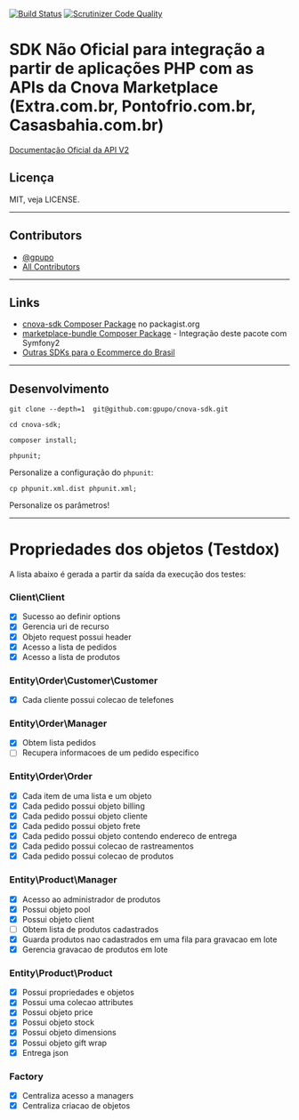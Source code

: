 [![Build Status](https://secure.travis-ci.org/gpupo/cnova-sdk.png?branch=master)](http://travis-ci.org/gpupo/cnova-sdk)
[![Scrutinizer Code Quality](https://scrutinizer-ci.com/g/gpupo/cnova-sdk/badges/quality-score.png?b=master)](https://scrutinizer-ci.com/g/gpupo/cnova-sdk/?branch=master)

# SDK Não Oficial para integração a partir de aplicações PHP com as APIs da Cnova Marketplace (Extra.com.br, Pontofrio.com.br, Casasbahia.com.br)


[Documentação Oficial da API V2](https://desenvolvedores.cnova.com/api-portal/docs/apilojista/main/getting-started.html)

## Licença

MIT, veja LICENSE.

---

## Contributors

- [@gpupo](https://github.com/gpupo)
- [All Contributors](https://github.com/gpupo/cnova-sdk/contributors)

---

## Links

* [cnova-sdk Composer Package](https://packagist.org/packages/gpupo/cnova-sdk) no packagist.org
* [marketplace-bundle Composer Package](https://packagist.org/packages/gpupo/marketplace-bundle) - Integração deste pacote com Symfony2
* [Outras SDKs para o Ecommerce do Brasil](https://github.com/gpupo/common-sdk)

---

## Desenvolvimento

    git clone --depth=1  git@github.com:gpupo/cnova-sdk.git

    cd cnova-sdk;

    composer install;

    phpunit;


Personalize a configuração do ``phpunit``:

    cp phpunit.xml.dist phpunit.xml;

Personalize os parâmetros!


---

# Propriedades dos objetos (Testdox)

<!--
Comando para geração da lista:

phpunit --testdox | grep -vi php |  sed "s/.*\[/-&/" | sed 's/.*Gpupo.*/&\'$'\n/g' | sed 's/.*Gpupo.*/&\'$'\n/g' | sed 's/Gpupo\\Tests\\CnovaSdk\\/### /g' > Resources/logs/testdox.txt
-->

A lista abaixo é gerada a partir da saída da execução dos testes:

### Client\Client


- [x] Sucesso ao definir options
- [x] Gerencia uri de recurso
- [x] Objeto request possui header
- [x] Acesso a lista de pedidos
- [x] Acesso a lista de produtos

### Entity\Order\Customer\Customer


- [x] Cada cliente possui colecao de telefones

### Entity\Order\Manager


- [x] Obtem lista pedidos
- [ ] Recupera informacoes de um pedido especifico

### Entity\Order\Order


- [x] Cada item de uma lista e um objeto
- [x] Cada pedido possui objeto billing
- [x] Cada pedido possui objeto cliente
- [x] Cada pedido possui objeto frete
- [x] Cada pedido possui objeto contendo endereco de entrega
- [x] Cada pedido possui colecao de rastreamentos
- [x] Cada pedido possui colecao de produtos

### Entity\Product\Manager


- [x] Acesso ao administrador de produtos
- [x] Possui objeto pool
- [x] Possui objeto client
- [ ] Obtem lista de produtos cadastrados
- [x] Guarda produtos nao cadastrados em uma fila para gravacao em lote
- [x] Gerencia gravacao de produtos em lote

### Entity\Product\Product


- [x] Possui propriedades e objetos
- [x] Possui uma colecao attributes
- [x] Possui objeto price
- [x] Possui objeto stock
- [x] Possui objeto dimensions
- [x] Possui objeto gift wrap
- [x] Entrega json

### Factory


- [x] Centraliza acesso a managers
- [x] Centraliza criacao de objetos
